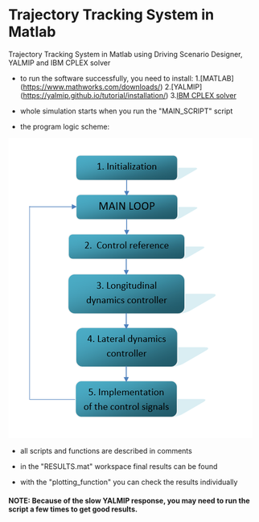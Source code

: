# Trajectory Tracking System in Matlab 
Trajectory Tracking System in Matlab using Driving Scenario Designer, YALMIP and IBM CPLEX solver

- to run the software successfully, you need to install: 
1.[MATLAB] (https://www.mathworks.com/downloads/)
2.[YALMIP] (https://yalmip.github.io/tutorial/installation/)
3.[IBM CPLEX solver](https://www.ibm.com/products/ilog-cplex-optimization-studio?mhsrc=ibmsearch_p&mhq=IBM%20ILOG%20CPLEX%20Optimization%20Studio%20V12.9.0)

- whole simulation starts when you run the "MAIN_SCRIPT" script

- the program logic scheme: 

![](Trajectory_tracking_algorithm.png)

- all scripts and functions are described in comments

- in the "RESULTS.mat" workspace final results can be found

- with the "plotting_function" you can check the results individually

#### NOTE: Because of the slow YALMIP response, you may need to run the script a few times to get good results.



